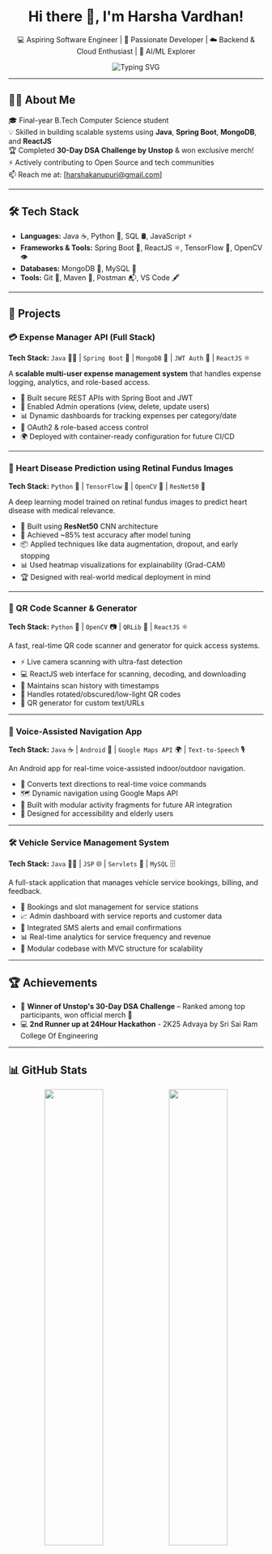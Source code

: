 <h1 align="center">Hi there 👋, I'm Harsha Vardhan!</h1>
<p align="center">
 💻 Aspiring Software Engineer | 🚀 Passionate Developer | ☁️ Backend & Cloud Enthusiast | 🧠 AI/ML Explorer  
</p>

<p align="center">
  <img src="https://readme-typing-svg.demolab.com?font=Fira+Code&pause=800&color=00F5FF&center=true&vCenter=true&width=500&lines=Hi+I'm+Harsha Vardhan!;Java+Spring+Boot+MongoDB+%7C+React+Dev;Built+Real+Time+Expense+Manager+%F0%9F%92%B8;Cloud-Native+Learner+%7C+Hackathon+Winner" alt="Typing SVG" />
</p>

---

## 👨‍💻 About Me

🎓 Final-year B.Tech Computer Science student  
💡 Skilled in building scalable systems using **Java**, **Spring Boot**, **MongoDB**, and **ReactJS**  
🏆 Completed **30-Day DSA Challenge by Unstop** & won exclusive merch!  
⚡ Actively contributing to Open Source and tech communities  
📫 Reach me at: [harshakanupuri@gmail.com]

---

## 🛠️ Tech Stack

- **Languages:** Java ☕, Python 🐍, SQL 🛢️, JavaScript ⚡
- **Frameworks & Tools:** Spring Boot 🌱, ReactJS ⚛️, TensorFlow 🧠, OpenCV 👁️
- **Databases:** MongoDB 🍃, MySQL 🐬
- **Tools:** Git 🔧, Maven 🧰, Postman 📬, VS Code 🖋️

---

## 🚀 Projects

### 💳 Expense Manager API (Full Stack)  
**Tech Stack:** `Java` 🧑‍💻 | `Spring Boot` 🌱 | `MongoDB` 🍃 | `JWT Auth` 🔐 | `ReactJS` ⚛️  

A **scalable multi-user expense management system** that handles expense logging, analytics, and role-based access.

- 🧾 Built secure REST APIs with Spring Boot and JWT  
- 👥 Enabled Admin operations (view, delete, update users)  
- 📊 Dynamic dashboards for tracking expenses per category/date  
- 🔐 OAuth2 & role-based access control  
- 🌍 Deployed with container-ready configuration for future CI/CD

---

### 🏥 Heart Disease Prediction using Retinal Fundus Images  
**Tech Stack:** `Python` 🐍 | `TensorFlow` 🔬 | `OpenCV` 🧠 | `ResNet50` 🔗  

A deep learning model trained on retinal fundus images to predict heart disease with medical relevance.

- 🧠 Built using **ResNet50** CNN architecture  
- 🎯 Achieved ~85% test accuracy after model tuning  
- 📦 Applied techniques like data augmentation, dropout, and early stopping  
- 📊 Used heatmap visualizations for explainability (Grad-CAM)  
- 🏆 Designed with real-world medical deployment in mind

---

### 🔳 QR Code Scanner & Generator  
**Tech Stack:** `Python` 🐍 | `OpenCV` 📷 | `QRLib` 🧠 | `ReactJS` ⚛️  

A fast, real-time QR code scanner and generator for quick access systems.

- ⚡ Live camera scanning with ultra-fast detection  
- 💻 ReactJS web interface for scanning, decoding, and downloading  
- 🧾 Maintains scan history with timestamps  
- 🎨 Handles rotated/obscured/low-light QR codes  
- 🔗 QR generator for custom text/URLs

---

### 🧭 Voice-Assisted Navigation App  
**Tech Stack:** `Java` ☕ | `Android` 📱 | `Google Maps API` 🌍 | `Text-to-Speech` 🎙️  

An Android app for real-time voice-assisted indoor/outdoor navigation.

- 🎤 Converts text directions to real-time voice commands  
- 🗺️ Dynamic navigation using Google Maps API  
- 🧩 Built with modular activity fragments for future AR integration  
- 🚶 Designed for accessibility and elderly users

---

### 🛠️ Vehicle Service Management System  
**Tech Stack:** `Java` 🧑‍💻 | `JSP` 🌐 | `Servlets` 🔧 | `MySQL` 🗄️  

A full-stack application that manages vehicle service bookings, billing, and feedback.

- 📆 Bookings and slot management for service stations  
- 📈 Admin dashboard with service reports and customer data  
- 💬 Integrated SMS alerts and email confirmations  
- 📊 Real-time analytics for service frequency and revenue  
- 🔧 Modular codebase with MVC structure for scalability

---

## 🏆 Achievements

- 🥇 **Winner of Unstop's 30-Day DSA Challenge** – Ranked among top participants, won official merch 👕  
- 💻 **2nd Runner up at 24Hour Hackathon** - 2K25 Advaya by Sri Sai Ram College Of Engineering  


---

## 📊 GitHub Stats

<p align="center">
  <img src="https://github-readme-stats.vercel.app/api?username=YourUsername&show_icons=true&theme=radical" width="48%"/>
  <img src="https://github-readme-streak-stats.herokuapp.com?user=YourUsername&theme=radical" width="48%"/>
</p>

---

### 📫 Connect With Me

- 📧 Email: [harshakanupuri@gmail.com](mailto:harshakanupuri@gmail.com)  
- 💼 LinkedIn: [linkedin.com/in/harsha-vardhan-kanupuri](https://linkedin.com/in/harsha-vardhan-kanupuri)  
- 🌐 Portfolio (in development): [yourwebsite.com](https://yourwebsite.com)  

### 🌍 Hosted Websites

- 🩺 **Heart Risk Assessment using Retina Imaging:** [heart-risk-assessement.vercel.app](https://heart-risk-assessement.vercel.app)  
- 📷 **QR Code Scanner & Generator:** [qr-scanner-and-generator-two.vercel.app](https://qr-scanner-and-generator-two.vercel.app)
- **More Websites in Production and Development**
---

_“Code is like humor. When you have to explain it, it’s bad.” — Cory House_

